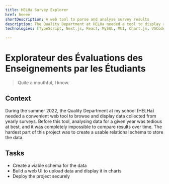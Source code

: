 ```yaml
---
title: HELHa Survey Explorer
href: heeee
shortDescription: A web tool to parse and analyse survey results
description: The Quality Department at HELHa needed a tool to display results and compare them over several years.
technologies: [TypeScript, Next.js, React, MySQL, MUI, Chart.js, VSCode]

---
```


# Explorateur des Évaluations des Enseignements par les Étudiants

> Quite a mouthful, I know.

## Context

During the summer 2022, the Quality Department at my school (HELHa) needed a convenient web tool to browse and display data collected from yearly surveys. Before this tool, analysing data for a given year was tedious at best, and it was completely impossible to compare results over time. The hardest part of this project was to create a usable relational schema to store the data.

## Tasks

- Create a viable schema for the data
- Build a web UI to upload data and display it in charts
- Deploy the project securely


